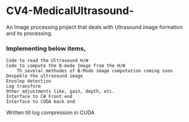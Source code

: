 # CV4-MedicalUltrasound-
An Image processing project that deals with Ultrasound image formation and its processing.
### Implementing below items,
	Code to read the Ultrasound H/W
 	Code to compute the B-mode Image from the H/W
  		Th several methodes of B-Mode image computation coming soon
  	Despekle the ultrasound image
   	Envolep detection
	Log transform
 	Other adjustments like, gain, depth, etc.
	Interface to C# Front end
 	Interface to CUDA back end

  Written till log compression in CUDA 

  
